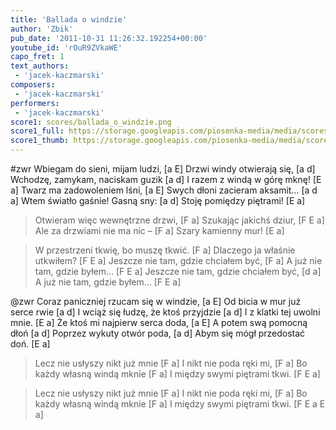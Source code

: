 ```yaml
---
title: 'Ballada o windzie'
author: 'Zbik'
pub_date: '2011-10-31 11:26:32.192254+00:00'
youtube_id: 'rOuR9ZVkaWE'
capo_fret: 1
text_authors:
 - 'jacek-kaczmarski'
composers:
 - 'jacek-kaczmarski'
performers:
 - 'jacek-kaczmarski'
score1: scores/ballada_o_windzie.png
score1_full: https://storage.googleapis.com/piosenka-media/media/scores/ballada_o_windzie.png
score1_thumb: https://storage.googleapis.com/piosenka-media/media/scores/ballada_o_windzie.png.180x0_q85_upscale.jpg
---
```


#zwr
Wbiegam do sieni, mijam ludzi, [a E]
Drzwi windy otwierają się, [a d]
Wchodzę, zamykam, naciskam guzik [a d]
I razem z windą w górę mknę! [E a]
Twarz ma zadowoleniem lśni, [a E]
Swych dłoni zacieram aksamit… [a d a]
Wtem światło gaśnie! Gasną sny: [a d]
Stoję pomiędzy piętrami! [E a]

>Otwieram więc wewnętrzne drzwi, [F a]
>Szukając jakichś dziur, [F E a]
>Ale za drzwiami nie ma nic – [F a]
>Szary kamienny mur! [E a]

>W przestrzeni tkwię, bo muszę tkwić. [F a]
>Dlaczego ja właśnie utkwiłem? [F E a]
>Jeszcze nie tam, gdzie chciałem być, [F a]
>A już nie tam, gdzie byłem… [F E a]
>Jeszcze nie tam, gdzie chciałem być, [d a]
>A już nie tam, gdzie byłem… [F E a]

@zwr
Coraz paniczniej rzucam się w windzie, [a E]
Od bicia w mur już serce rwie [a d]
I wciąż się łudzę, że ktoś przyjdzie [a d]
I z klatki tej uwolni mnie. [E a]
Że ktoś mi najpierw serca doda, [a E]
A potem swą pomocną dłoń [a d]
Poprzez wykuty otwór poda, [a d]
Abym się mógł przedostać doń. [E a]

>Lecz nie usłyszy nikt już mnie [F a]
>I nikt nie poda ręki mi, [F a]
>Bo każdy własną windą mknie [F a]
>I między swymi piętrami tkwi. [F E a]

>Lecz nie usłyszy nikt już mnie [F a]
>I nikt nie poda ręki mi, [F a]
>Bo każdy własną windą mknie [F a]
>I między swymi piętrami tkwi. [F E a E a]